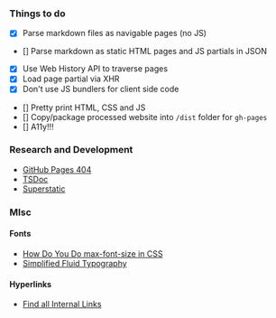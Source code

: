 ### Things to do

- [x] Parse markdown files as navigable pages (no JS)
- [] Parse markdown as static HTML pages and JS partials in JSON
- [x] Use Web History API to traverse pages
- [x] Load page partial via XHR
- [x] Don't use JS bundlers for client side code
- [] Pretty print HTML, CSS and JS
- [] Copy/package processed website into `/dist` folder for `gh-pages`
- [] A11y!!!



### Research and Development

- [GitHub Pages 404](https://docs.github.com/en/github/working-with-github-pages/creating-a-custom-404-page-for-your-github-pages-site)
- [TSDoc](https://github.com/microsoft/tsdoc)
- [Superstatic](https://github.com/firebase/superstatic/blob/master/examples/server/index.js)


### MIsc

#### Fonts

- [How Do You Do max-font-size in CSS](https://css-tricks.com/how-do-you-do-max-font-size-in-css/)
- [Simplified Fluid Typography](https://css-tricks.com/simplified-fluid-typography/)

#### Hyperlinks

- [Find all Internal Links](https://css-tricks.com/snippets/jquery/find-all-internal-links/)